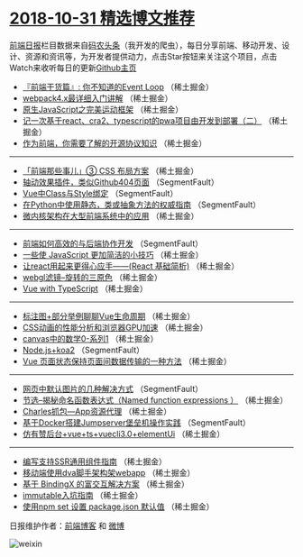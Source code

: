 # [2018-10-31 精选博文推荐](https://toutiao.qdkfweb.cn/date/2018/10/31)

[前端日报](https://qdkfweb.cn/c/news)栏目数据来自[码农头条](https://toutiao.qdkfweb.cn/)（我开发的爬虫），每日分享前端、移动开发、设计、资源和资讯等，为开发者提供动力，点击Star按钮来关注这个项目，点击Watch来收听每日的更新[Github主页](https://github.com/kujian/frontendDaily)
* [『前端干货篇』: 你不知道的Event Loop](https://toutiao.qdkfweb.cn/90624.html) （稀土掘金）
* [webpack4.x最详细入门讲解](https://toutiao.qdkfweb.cn/90623.html) （稀土掘金）
* [原生JavaScript之完美运动框架](https://toutiao.qdkfweb.cn/90622.html) （稀土掘金）
* [记一次基于react、cra2、typescript的pwa项目由开发到部署（二）](https://toutiao.qdkfweb.cn/90620.html) （稀土掘金）
* [作为前端，你需要了解的开源协议知识](https://toutiao.qdkfweb.cn/90621.html) （稀土掘金）

***
* [「前端那些事儿」③ CSS 布局方案](https://toutiao.qdkfweb.cn/90614.html) （稀土掘金）
* [轴动效果插件，类似Github404页面](https://toutiao.qdkfweb.cn/90604.html) （SegmentFault）
* [Vue中Class与Style绑定](https://toutiao.qdkfweb.cn/90609.html) （SegmentFault）
* [在Python中使用静态，类或抽象方法的权威指南](https://toutiao.qdkfweb.cn/90610.html) （SegmentFault）
* [微内核架构在大型前端系统中的应用](https://toutiao.qdkfweb.cn/90658.html) （稀土掘金）

***
* [前端如何高效的与后端协作开发](https://toutiao.qdkfweb.cn/90601.html) （SegmentFault）
* [一些使 JavaScript 更加简洁的小技巧](https://toutiao.qdkfweb.cn/90613.html) （稀土掘金）
* [让react用起来更得心应手——(React 基础简析)](https://toutiao.qdkfweb.cn/90617.html) （稀土掘金）
* [webgl滤镜&#8211;旋转的三原色](https://toutiao.qdkfweb.cn/90645.html) （稀土掘金）
* [Vue with TypeScript](https://toutiao.qdkfweb.cn/90656.html) （稀土掘金）

***
* [标注图+部分举例聊聊Vue生命周期](https://toutiao.qdkfweb.cn/90646.html) （稀土掘金）
* [CSS动画的性能分析和浏览器GPU加速](https://toutiao.qdkfweb.cn/90657.html) （稀土掘金）
* [canvas中的数学0-系列1](https://toutiao.qdkfweb.cn/90647.html) （稀土掘金）
* [Node.js+koa2](https://toutiao.qdkfweb.cn/90611.html) （SegmentFault）
* [Vue 页面状态保持页面间数据传输的一种方法](https://toutiao.qdkfweb.cn/90648.html) （稀土掘金）

***
* [网页中默认图片的几种解决方式](https://toutiao.qdkfweb.cn/90602.html) （SegmentFault）
* [节选&#8211;揭秘命名函数表达式（Named function expressions ）](https://toutiao.qdkfweb.cn/90649.html) （稀土掘金）
* [Charles抓包—App资源代理](https://toutiao.qdkfweb.cn/90625.html) （稀土掘金）
* [基于Docker搭建Jumpserver堡垒机操作实践](https://toutiao.qdkfweb.cn/90603.html) （SegmentFault）
* [仿有赞后台+vue+ts+vuecli3.0+elementUi](https://toutiao.qdkfweb.cn/90650.html) （稀土掘金）

***
* [编写支持SSR通用组件指南](https://toutiao.qdkfweb.cn/90615.html) （稀土掘金）
* [移动端使用dva脚手架构架webapp](https://toutiao.qdkfweb.cn/90626.html) （稀土掘金）
* [基于 BindingX 的富交互解决方案](https://toutiao.qdkfweb.cn/90651.html) （稀土掘金）
* [immutable入坑指南](https://toutiao.qdkfweb.cn/90616.html) （稀土掘金）
* [使用npm set 设置 package.json 默认值](https://toutiao.qdkfweb.cn/90641.html) （稀土掘金）

日报维护作者：[前端博客](https://qdkfweb.cn/) 和 [微博](https://qdkfweb.cn/go/weibo)

![weixin](https://user-images.githubusercontent.com/3055447/38468989-651132ac-3b80-11e8-8e6b-15122322a9d7.png)